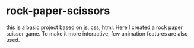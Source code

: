 # rock-paper-scissors

this is a basic project based on js, css, html. 
Here I created a rock paper scissor game. To make it more interactive, few animation features are also used.
